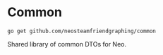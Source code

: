 # Common

`go get github.com/neosteamfriendgraphing/common`

Shared library of common DTOs for Neo.
